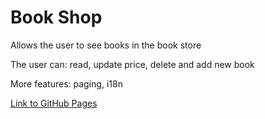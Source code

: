 # Book Shop

<p>Allows the user to see books in the book store</p>
<p>The user can: read, update price, delete and add new book</p>
<p>More features: paging, i18n</p>

<a href="https://shanikupiec.github.io/book-shop/" target="blank">Link to GitHub Pages</a>
